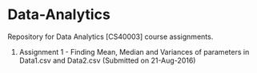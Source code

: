 # Data-Analytics
Repository for Data Analytics [CS40003] course assignments.

1) Assignment 1 - Finding Mean, Median and Variances of parameters in Data1.csv and Data2.csv (Submitted on 21-Aug-2016)
